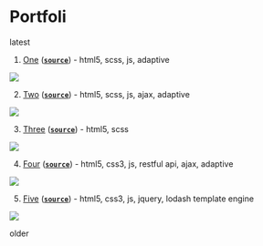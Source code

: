 # Portfoli

latest

1. [One](https://stasguma.github.io/practice/hipsweet/index.html) ([**`source`**](https://github.com/stasguma/stasguma.github.io/tree/master/practice/hipsweet)) - html5, scss, js, adaptive

![](https://image.ibb.co/eCkcgF/hipsweet.gif)

2. [Two](https://stasguma.github.io/practice/sevenhills/index.html) ([**`source`**](https://github.com/stasguma/stasguma.github.io/tree/master/practice/sevenhills)) - html5, scss, js, ajax, adaptive

![](https://image.ibb.co/b7Ejva/sevenhills.gif)

3. [Three](https://stasguma.github.io/practice/bakery/index.html) ([**`source`**](https://github.com/stasguma/stasguma.github.io/tree/master/practice/bakery)) - html5, scss

![](https://image.ibb.co/dmqw8v/bakery.gif)

4. [Four](https://stasguma.github.io/GoIT/JavaScript/js_exam/index.html) ([**`source`**](https://github.com/stasguma/stasguma.github.io/tree/master/GoIT/JavaScript/js_exam)) - html5, css3, js, restful api, ajax, adaptive

![](https://image.ibb.co/ijfraa/urlba.gif)

5. [Five](https://stasguma.github.io/GoIT/JavaScript/lesson%2019-20/index.html) ([**`source`**](https://github.com/stasguma/stasguma.github.io/tree/master/GoIT/JavaScript/lesson%2019-20)) - html5, css3, js, jquery, lodash template engine

![](https://i.imgur.com/GlMKlqh.gif)

older
